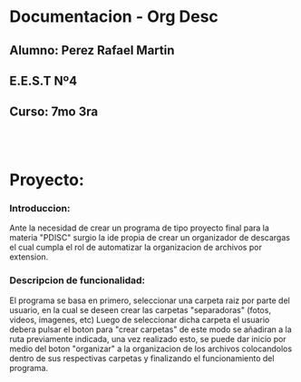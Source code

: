 # Documentacion - Org Desc 
## Alumno: Perez Rafael Martin
## E.E.S.T Nº4
## Curso: 7mo 3ra
<br></br>
# Proyecto: 
  ###  Introduccion: 
  Ante la necesidad de crear un programa de tipo proyecto final para la materia "PDISC" surgio la ide propia de crear un organizador de descargas el cual cumpla el rol de automatizar la organizacion de archivos por extension.

  ###  Descripcion de funcionalidad: 
  El programa se basa en primero, seleccionar una carpeta raiz por parte del usuario, en la cual se deseen crear las carpetas "separadoras" (fotos, videos, imagenes, etc) Luego de seleccionar dicha carpeta el usuario debera pulsar el boton para "crear carpetas" de este modo se añadiran a la ruta previamente indicada, una vez realizado esto, se puede dar inicio por medio del boton "organizar" a la organizacion de los archivos colocandolos dentro de sus respectivas carpetas y finalizando el funcionamiento del programa.
  
